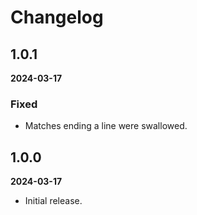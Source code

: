# Changelog

## 1.0.1

**2024-03-17**

### Fixed

* Matches ending a line were swallowed.


## 1.0.0

**2024-03-17**

* Initial release.
